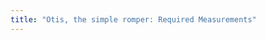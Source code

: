 ```yaml
---
title: "Otis, the simple romper: Required Measurements"
---
```


<PatternMeasurements pattern='otis' />